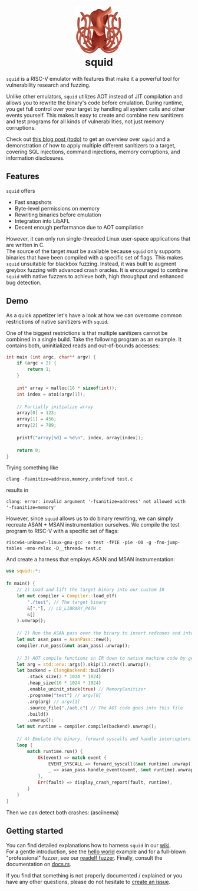 <h1 align="center">
    <a href="">
        <img src="./logo.png" width="128" height="auto">
    </a>
    <br/>
    squid 
    <br/>
</h1>

`squid` is a RISC-V emulator with features that make it a powerful tool for vulnerability research and fuzzing.

Unlike other emulators, `squid` utilizes AOT instead of JIT compilation and allows you to rewrite the binary's code before emulation.
During runtime, you get full control over your target by handling all system calls and other events yourself.
This makes it easy to create and combine new sanitizers and test programs for all kinds of vulnerabilities, not just memory corruptions.

Check out [this blog post (todo)]() to get an overview over `squid` and a demonstration of how to apply multiple different sanitizers to a target,
covering SQL injections, command injections, memory corruptions, and information disclosures.

## Features
`squid` offers

- Fast snapshots
- Byte-level permissions on memory
- Rewriting binaries before emulation
- Integration into LibAFL
- Decent enough performance due to AOT compilation

However, it can only run single-threaded Linux user-space applications that are written in C.  
The source of the target _must_ be available because `squid` only supports binaries that have been compiled
with a specific set of flags.
This makes `squid` unsuitable for blackbox fuzzing. Instead, it was built to augment greybox fuzzing with advanced crash oracles.
It is encouraged to combine `squid` with native fuzzers to achieve both, high throughput and enhanced bug detection.

## Demo
As a quick appetizer let's have a look at how we can overcome common restrictions of native sanitizers with `squid`.

One of the biggest restrictions is that multiple sanitizers cannot be combined in a single build.
Take the following program as an example. It contains both, uninitialized reads and out-of-bounds accesses:
```c
int main (int argc, char** argv) {
    if (argc < 2) {
        return 1;
    }

    int* array = malloc(16 * sizeof(int));
    int index = atoi(argv[1]);

    // Partially initialize array
    array[0] = 123;
    array[1] = 456;
    array[2] = 789;

    printf("array[%d] = %d\n", index, array[index]);

    return 0;
}
```

Trying something like
```
clang -fsanitize=address,memory,undefined test.c
```
results in
```
clang: error: invalid argument '-fsanitize=address' not allowed with '-fsanitize=memory'
```

However, since `squid` allows us to do binary rewriting, we can simply recreate ASAN + MSAN instrumentation ourselves.
We compile the test program to RISC-V with a specific set of flags:
```
riscv64-unknown-linux-gnu-gcc -o test -fPIE -pie -O0 -g -fno-jump-tables -mno-relax -D__thread= test.c
```

And create a harness that employs ASAN and MSAN instrumentation:
```rs
use squid::*;

fn main() {
    // 1) Load and lift the target binary into our custom IR
    let mut compiler = Compiler::load_elf(
        "./test", // The target binary
        &["."], // LD_LIBRARY_PATH
        &[]
    ).unwrap();

    // 2) Run the ASAN pass over the binary to insert redzones and interceptors for the heap functions
    let mut asan_pass = AsanPass::new();
    compiler.run_pass(&mut asan_pass).unwrap();

    // 3) AOT compile functions in IR down to native machine code by generating C code that we compile with clang
    let arg = std::env::args().skip(1).next().unwrap();
    let backend = ClangBackend::builder()
        .stack_size(2 * 1024 * 1024)
        .heap_size(16 * 1024 * 1024)
        .enable_uninit_stack(true) // MemorySanitizer
        .progname("test") // argv[0]
        .arg(arg) // argv[1]
        .source_file("./aot.c") // The AOT code goes into this file
        .build()
        .unwrap();
    let mut runtime = compiler.compile(backend).unwrap();

    // 4) Emulate the binary, forward syscalls and handle interceptors
    loop {
        match runtime.run() {
            Ok(event) => match event {
                EVENT_SYSCALL => forward_syscall(&mut runtime).unwrap(),
                _ => asan_pass.handle_event(event, &mut runtime).unwrap(),
            },
            Err(fault) => display_crash_report(fault, runtime),
        }
    }
}
```

Then we can detect both crashes:
(asciinema)

## Getting started
You can find detailed explanations how to harness `squid` in our [wiki](./wiki).   
For a gentle introduction, see the [hello world](./examples/helloworld) example and for a
full-blown "professional" fuzzer, see our [readelf fuzzer](./examples/readelf).
Finally, consult the documentation on [docs.rs](https://docs.rs/squid).

If you find that something is not properly documented / explained or you have any other questions, please
do not hesitate to [create an issue](https://github.com/fkie-cad/squid/issues/new).
